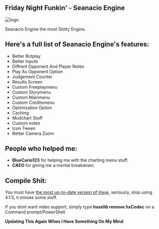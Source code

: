 **Friday Night Funkin' - Seanacio Engine**
-----------------------------------------------------------------------------------------------------------------------------------------------------------------------
![logo](https://user-images.githubusercontent.com/109459148/180726795-e7db871f-6cac-458e-b47e-f9bf05fb8611.png)

Seanacio Engine the most Shitty Engine.

**Here's a full list of Seanacio Engine's features:**
-----------------------------------------------------------------------------------------------------------------------------------------------------------------------
* Better Botplay
* Better Inputs
* Diffrent Opponent And Player Notes
* Play As Opponent Option
* Judgement Counter
* Results Screen
* Custom Freeplaymenu
* Custom Storymenu
* Custom Mainmenu
* Custom Creditsmenu
* Optimization Option
* Caching
* Modchart Stuff
* Custom notes
* Icon Tween
* Better Camera Zoom

**People who helped me:**
-----------------------------------------------------------------------------------------------------------------------------------------------------------------------
* **BlueCario123** for helping me with the charting menu stuff.
* **CAEO** for giving me a mental breakdown.

**Compile Shit:**
-----------------------------------------------------------------------------------------------------------------------------------------------------------------------
You must have [the most up-to-date version of Haxe](https://haxe.org/download/), seriously, stop using 4.1.5, it misses some stuff.

If you dont want video support, simply type **haxelib remove hxCodec** on a Command prompt/PowerShell

**Updating This Again When I Have Something On My Mind**
